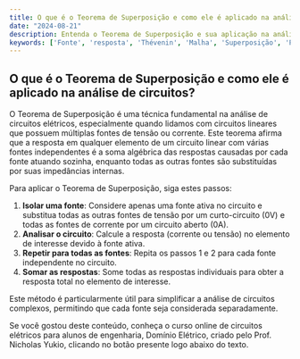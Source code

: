 ```yaml
---
title: O que é o Teorema de Superposição e como ele é aplicado na análise de circuitos?
date: "2024-08-21"
description: Entenda o Teorema de Superposição e sua aplicação na análise de circuitos elétricos.
keywords: ['Fonte', 'resposta', 'Thévenin', 'Malha', 'Superposição', 'Potência', 'Fonte']
---
```


## O que é o Teorema de Superposição e como ele é aplicado na análise de circuitos?

O Teorema de Superposição é uma técnica fundamental na análise de circuitos elétricos, especialmente quando lidamos com circuitos lineares que possuem múltiplas fontes de tensão ou corrente. Este teorema afirma que a resposta em qualquer elemento de um circuito linear com várias fontes independentes é a soma algébrica das respostas causadas por cada fonte atuando sozinha, enquanto todas as outras fontes são substituídas por suas impedâncias internas.

Para aplicar o Teorema de Superposição, siga estes passos:

1. **Isolar uma fonte**: Considere apenas uma fonte ativa no circuito e substitua todas as outras fontes de tensão por um curto-circuito (0V) e todas as fontes de corrente por um circuito aberto (0A).
2. **Analisar o circuito**: Calcule a resposta (corrente ou tensão) no elemento de interesse devido à fonte ativa.
3. **Repetir para todas as fontes**: Repita os passos 1 e 2 para cada fonte independente no circuito.
4. **Somar as respostas**: Some todas as respostas individuais para obter a resposta total no elemento de interesse.

Este método é particularmente útil para simplificar a análise de circuitos complexos, permitindo que cada fonte seja considerada separadamente.

Se você gostou deste conteúdo, conheça o curso online de circuitos elétricos para alunos de engenharia, Domínio Elétrico, criado pelo Prof. Nicholas Yukio, clicando no botão presente logo abaixo do texto.